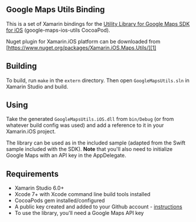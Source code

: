 ﻿## Google Maps Utils Binding

This is a set of Xamarin bindings for the [Utility Library for Google Maps SDK for iOS][0] (google-maps-ios-utils CocoaPod).

Nuget plugin for Xamarin.iOS platform can be downloaded from [https://www.nuget.org/packages/Xamarin.iOS.Maps.Utils/][1]

## Building

To build, run `make` in the `extern` directory. Then open `GoogleMapsUtils.sln` in Xamarin Studio and build.

## Using

Take the generated `GoogleMapsUtils.iOS.dll` from `bin/Debug` (or from whatever build config was used) and add a reference to it in your Xamarin.iOS project.

The library can be used as in the included sample (adapted from the Swift sample included with the SDK).  **Note** that you'll also need to initialize Google Maps with an API key in the AppDelegate.


## Requirements

* Xamarin Studio 6.0+
* Xcode 7+ with Xcode command line build tools installed
* CocoaPods gem installed/configured
* A public key created and added to your Github account - [instructions](https://help.github.com/articles/generating-an-ssh-key/)
* To use the library, you'll need a Google Maps API key


[0]:https://github.com/googlemaps/google-maps-ios-utils
[1]:https://www.nuget.org/packages/Xamarin.iOS.Maps.Utils/